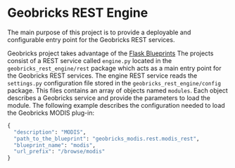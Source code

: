 Geobricks REST Engine
=====================

The main purpose of this project is to provide a deployable and configurable entry point for the Geobricks REST services. 

Geobricks project takes advantage of the [Flask Blueprints](http://flask.pocoo.org/docs/0.10/blueprints/) The projects consist of a REST service called `engine.py` located in the `geobricks_rest_engine/rest` package which acts as a main entry point for the Geobricks REST services. The engine REST service reads the `settings.py` configuration file stored in the `geobricks_rest_engine/config` package. This files contains an array of objects named `modules`. Each object describes a Geobricks service and provide the parameters to load the module. The following example describes the configuration needed to load the Geobricks MODIS plug-in:
```python
{
  "description": "MODIS",
  "path_to_the_blueprint": "geobricks_modis.rest.modis_rest",
  "blueprint_name": "modis",
  "url_prefix": "/browse/modis"
}
```
